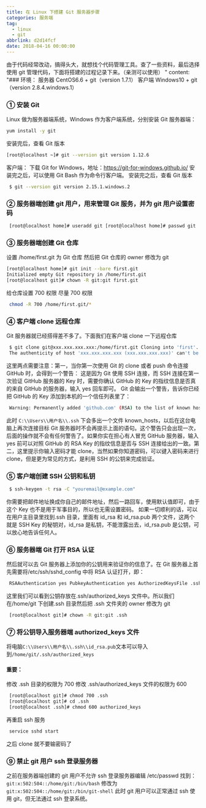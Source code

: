 ```yaml
---
title: 在 Linux 下搭建 Git 服务器步骤
categories: 服务端
tag:
  - linux
  - git
abbrlink: d2d14fcf
date: 2018-04-16 00:00:00
---
```


由于代码经常改动，搞得头大，就想找个代码管理工具。查了一些资料，最后选择使用 git 管理代码，下面将搭建的过程记录下来。（亲测可以使用） "
content: "### 环境：
服务器 CentOS6.6 + git（version 1.7.1）
客户端 Windows10 + git（version 2.8.4.windows.1）

### ① 安装 Git

Linux 做为服务器端系统，Windows 作为客户端系统，分别安装 Git
服务器端：

```bash
yum install -y git
```

安装完后，查看 Git 版本

```bash
[root@localhost ~]# git --version git version 1.12.6
```

客户端：
下载 Git for Windows，地址：https://git-for-windows.github.io/
安装完之后，可以使用 Git Bash 作为命令行客户端。
安装完之后，查看 Git 版本

```bash
 $ git --version git version 2.15.1.windows.2
```

### ② 服务器端创建 git 用户，用来管理 Git 服务，并为 git 用户设置密码

```bash
 [root@localhost home]# useradd git [root@localhost home]# passwd git
```

### ③ 服务器端创建 Git 仓库

设置 /home/first.git 为 Git 仓库
然后把 Git 仓库的 owner 修改为 git

```bash
[root@localhost home]# git init --bare first.git
Initialized empty Git repository in /home/first.git
[root@localhost git]# chown -R git:git first.git
```

给仓库设置 700 权限 尽量 700 权限

```bash
 chmod -R 700 /home/first.git/*
```

### ④ 客户端 clone 远程仓库

Git 服务器就已经搭得差不多了。下面我们在客户端 clone 一下远程仓库

```bash
 $ git clone git@xxx.xxx.xxx.xxx:/home/first.git Cloning into 'first'...
 The authenticity of host 'xxx.xxx.xxx.xxx (xxx.xxx.xxx.xxx)' can't be established. RSA key fingerprint is 2b:55:45:e7:4c:29:cc:05:33:78:03:bd:a8:cd:08:9d. Are you sure you want to continue connecting (yes/no)? yes Warning: Permanently added 'xxx.xxx.xxx.xxx' (RSA) to the list of known hosts. git@192.168.8.34's password:
```

这里两点需要注意：第一，当你第一次使用 Git 的 clone 或者 push 命令连接 GitHub 时，会得到一个警告：
这是因为 Git 使用 SSH 连接，而 SSH 连接在第一次验证 GitHub 服务器的 Key 时，需要你确认 GitHub 的 Key 的指纹信息是否真的来自 GitHub 的服务器，输入 yes 回车即可。
Git 会输出一个警告，告诉你已经把 GitHub 的 Key 添加到本机的一个信任列表里了：

```bash
 Warning: Permanently added 'github.com' (RSA) to the list of known hosts.
```

此时 `C:\\Users\\用户名\\.ssh` 下会多出一个文件 known_hosts，以后在这台电脑上再次连接目标 Git 服务器时不会再提示上面的语句。这个警告只会出现一次，后面的操作就不会有任何警告了。如果你实在担心有人冒充 GitHub 服务器，输入 yes 前可以对照 GitHub 的 RSA Key 的指纹信息是否与 SSH 连接给出的一致。第二，这里提示你输入密码才能 clone，当然如果你知道密码，可以键入密码来进行 clone，但是更为常见的方式，是利用 SSH 的公钥来完成验证。

### ⑤ 客户端创建 SSH 公钥和私钥

```bash
 $ ssh-keygen -t rsa -C "youremail@example.com"
```

你需要把邮件地址换成你自己的邮件地址，然后一路回车，使用默认值即可，由于这个 Key 也不是用于军事目的，所以也无需设置密码。
如果一切顺利的话，可以在用户主目录里找到.ssh 目录，里面有 id_rsa 和 id_rsa.pub 两个文件，这两个就是 SSH Key 的秘钥对，id_rsa 是私钥，不能泄露出去，id_rsa.pub 是公钥，可以放心地告诉任何人。

### ⑥ 服务器端 Git 打开 RSA 认证

然后就可以去 Git 服务器上添加你的公钥用来验证你的信息了。在 Git 服务器上首先需要将/etc/ssh/sshd_config 中将 RSA 认证打开，即：

```bash
 RSAAuthentication yes PubkeyAuthentication yes AuthorizedKeysFile .ssh/authorized_keys
```

这里我们可以看到公钥存放在.ssh/authorized_keys 文件中。所以我们在/home/git 下创建.ssh 目录然后把 .ssh 文件夹的 owner 修改为 git

```bash
 [root@localhost git]# chown -R git:git .ssh
```

### ⑦ 将公钥导入服务器端 authorized_keys 文件

将电脑`C:\\Users\\用户名\\.ssh\\id_rsa.pub`文本可以导入到`/home/git/.ssh/authorized_keys`

#### 重要：

修改 .ssh 目录的权限为 700
修改 .ssh/authorized_keys 文件的权限为 600

```bash
 [root@localhost git]# chmod 700 .ssh
 [root@localhost git]# cd .ssh
 [root@localhost .ssh]# chmod 600 authorized_keys
```

再重启 ssh 服务

```bash
 service sshd start
```

之后 clone 就不要输密码了

### ⑨ 禁止 git 用户 ssh 登录服务器

之前在服务器端创建的 git 用户不允许 ssh 登录服务器编辑 /etc/passwd
找到：
`git:x:502:504::/home/git:/bin/bash` 修改为
`git:x:502:504::/home/git:/bin/git-shell`
此时 git 用户可以正常通过 ssh 使用 git，但无法通过 ssh 登录系统。
